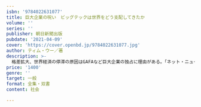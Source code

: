```yaml
---
isbn: '9784022631077'
title: 巨大企業の呪い　ビッグテックは世界をどう支配してきたか
volume: ''
series: ''
publisher: 朝日新聞出版
pubdate: '2021-04-09'
cover: 'https://cover.openbd.jp/9784022631077.jpg'
author: ティム・ウー／著
description: >-
  格差拡大、世界経済の停滞の原因はGAFAなど巨大企業の独占に理由がある。「ネット・ニュートラリティー（ネット中立性）」理論の提唱者が現在を打開する５つの方針を提言。日本の財閥支配と戦後の日本経済の躍進についても検証。
price: '1400'
genre: ''
target: 一般
format: 全集・双書
content: 社会

---
```

